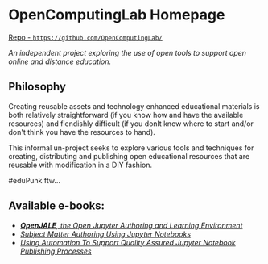 # OpenComputingLab Homepage

[Repo - `https://github.com/OpenComputingLab/`](https://github.com/OpenComputingLab/OpenComputingLab.github.io/edit/main/index.md)

*An independent project exploring the use of open tools to support open online and distance education.*

## Philosophy

Creating reusable assets and technology enhanced educational materials is both relatively straightforward (if you know how and have the available resources) and fiendishly difficult (if you donlt know where to start and/or don't think you have the resources to hand).

This informal un-project seeks to explore various tools and techniques for creating, distributing and publishing open educational resources that are reusable with modification in a DIY fashion.

#eduPunk ftw...


## Available e-books:

- [*__OpenJALE__, the Open Jupyter Authoring and Learning Environment*](https://opencomputinglab.github.io/OpenJALE/)
- [*Subject Matter Authoring Using Jupyter Notebooks*](https://opencomputinglab.github.io/SubjectMatterNotebooks/)
- [*Using Automation To Support Quality Assured Jupyter Notebook Publishing Processes*](https://opencomputinglab.github.io/educational-jupyter-notebook-qa-automation/)

